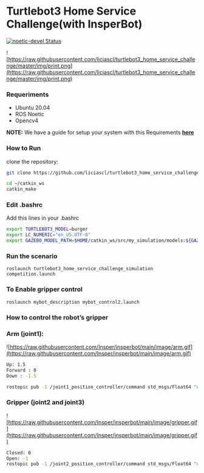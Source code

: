 # Turtlebot3 Home Service Challenge(with InsperBot)

[![noetic-devel Status](https://github.com/ROBOTIS-GIT/turtlebot3_home_service_challenge/workflows/noetic-devel/badge.svg)](https://github.com/ROBOTIS-GIT/turtlebot3_home_service_challenge/tree/noetic-devel)

![https://raw.githubusercontent.com/liciascl/turtlebot3_home_service_challenge/master/img/print.png](https://raw.githubusercontent.com/liciascl/turtlebot3_home_service_challenge/master/img/print.png)

### Requeriments

- Ubuntu 20.04
- ROS Noetic
- Opencv4

**NOTE:** We have a guide for setup your system with this Requirements **[here](https://github.com/Insper/insperbot/wiki/How-Setup-your-Ubuntu-20.04)** 

### How to Run

clone the repository:

```bash
git clone https://github.com/liciascl/turtlebot3_home_service_challenge.git

cd ~/catkin_ws
catkin_make
```

### Edit .bashrc

Add this lines in your .bashrc

```bash
export TURTLEBOT3_MODEL=burger
export LC_NUMERIC="en_US.UTF-8"
export GAZEBO_MODEL_PATH=$HOME/catkin_ws/src/my_simulation/models:${GAZEBO_MODEL_PATH}
```


### Run the scenario

```
roslaunch turtlebot3_home_service_challenge_simulation competition.launch

```


### To Enable gripper control

```
roslaunch mybot_description mybot_control2.launch     

```

### How to control the robot’s gripper

### Arm (joint1):

![https://raw.githubusercontent.com/Insper/insperbot/main/image/arm.gif](https://raw.githubusercontent.com/Insper/insperbot/main/image/arm.gif)

```bash
Up: 1.5
Forward : 0
Down : -1.5

rostopic pub -1 /joint1_position_controller/command std_msgs/Float64 "data: 0"
```

### Gripper (joint2 and joint3)

![https://raw.githubusercontent.com/Insper/insperbot/main/image/gripper.gif](https://raw.githubusercontent.com/Insper/insperbot/main/image/gripper.gif)

```bash
Closed: 0
Open: -1
rostopic pub -1 /joint2_position_controller/command std_msgs/Float64 "data: 0"
```

